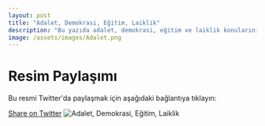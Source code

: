 ```yaml
---
layout: post
title: "Adalet, Demokrasi, Eğitim, Laiklik"
description: "Bu yazıda adalet, demokrasi, eğitim ve laiklik konularını ele alıyoruz."
image: /assets/images/Adalet.png
---
```


<h1>Resim Paylaşımı</h1>
<p>Bu resmi Twitter'da paylaşmak için aşağıdaki bağlantıya tıklayın:</p>
<a href="https://twitter.com/intent/tweet?text=Check%20out%20this%20image!&url=https://ikidenizz.github.io/assets/images/Adalet.png" target="_blank">Share on Twitter</a>
 

<!-- Resmin sayfada görünmesi için -->
<img src="{{ site.url }}/assets/images/Adalet.png" alt="Adalet, Demokrasi, Eğitim, Laiklik" /> 
 
  

